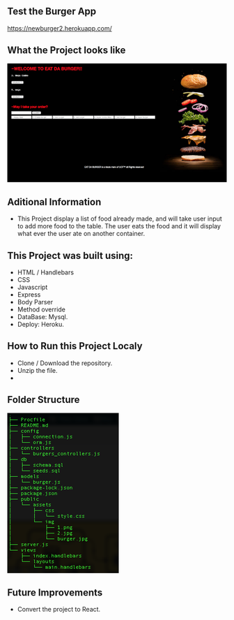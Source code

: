 ## Test the Burger App

https://newburger2.herokuapp.com/

## What the Project looks like

![](public/assets/img/burger.jpg)

## Aditional Information

- This Project display a list of food already made, and will take user input to add more food to the table. The user
eats the food and it will display what ever the user ate on another container.

## This Project was built using:
- HTML / Handlebars
- CSS
- Javascript
- Express
- Body Parser
- Method override
- DataBase: Mysql.
- Deploy: Heroku.

## How to Run this Project Localy
- Clone / Download the repository.
- Unzip the file.
-

## Folder Structure

![](public/assets/img/tree.jpg)

## Future Improvements
- Convert the project to React.
